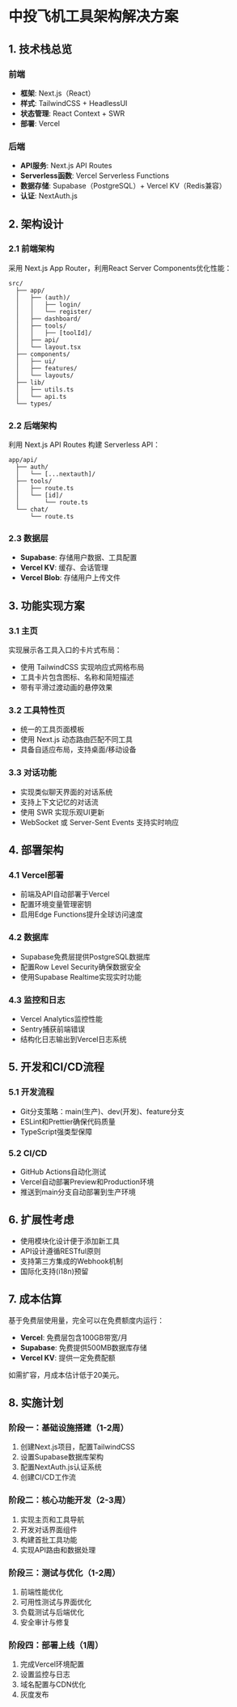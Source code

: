 # 中投飞机工具架构解决方案

## 1. 技术栈总览

### 前端
- **框架**: Next.js（React）
- **样式**: TailwindCSS + HeadlessUI
- **状态管理**: React Context + SWR
- **部署**: Vercel

### 后端
- **API服务**: Next.js API Routes
- **Serverless函数**: Vercel Serverless Functions
- **数据存储**: Supabase（PostgreSQL）+ Vercel KV（Redis兼容）
- **认证**: NextAuth.js

## 2. 架构设计

### 2.1 前端架构
采用 Next.js App Router，利用React Server Components优化性能：
```
src/
  ├── app/
  │   ├── (auth)/
  │   │   ├── login/
  │   │   └── register/
  │   ├── dashboard/
  │   ├── tools/
  │   │   ├── [toolId]/
  │   ├── api/
  │   └── layout.tsx
  ├── components/
  │   ├── ui/
  │   ├── features/
  │   └── layouts/
  ├── lib/
  │   ├── utils.ts
  │   └── api.ts
  └── types/
```

### 2.2 后端架构
利用 Next.js API Routes 构建 Serverless API：
```
app/api/
  ├── auth/
  │   └── [...nextauth]/
  ├── tools/
  │   ├── route.ts
  │   └── [id]/
  │       └── route.ts
  └── chat/
      └── route.ts
```

### 2.3 数据层
- **Supabase**: 存储用户数据、工具配置
- **Vercel KV**: 缓存、会话管理
- **Vercel Blob**: 存储用户上传文件

## 3. 功能实现方案

### 3.1 主页
实现展示各工具入口的卡片式布局：
- 使用 TailwindCSS 实现响应式网格布局
- 工具卡片包含图标、名称和简短描述
- 带有平滑过渡动画的悬停效果

### 3.2 工具特性页
- 统一的工具页面模板
- 使用 Next.js 动态路由匹配不同工具
- 具备自适应布局，支持桌面/移动设备

### 3.3 对话功能
- 实现类似聊天界面的对话系统
- 支持上下文记忆的对话流
- 使用 SWR 实现乐观UI更新
- WebSocket 或 Server-Sent Events 支持实时响应

## 4. 部署架构

### 4.1 Vercel部署
- 前端及API自动部署于Vercel
- 配置环境变量管理密钥
- 启用Edge Functions提升全球访问速度

### 4.2 数据库
- Supabase免费层提供PostgreSQL数据库
- 配置Row Level Security确保数据安全
- 使用Supabase Realtime实现实时功能

### 4.3 监控和日志
- Vercel Analytics监控性能
- Sentry捕获前端错误
- 结构化日志输出到Vercel日志系统

## 5. 开发和CI/CD流程

### 5.1 开发流程
- Git分支策略：main(生产)、dev(开发)、feature分支
- ESLint和Prettier确保代码质量
- TypeScript强类型保障

### 5.2 CI/CD
- GitHub Actions自动化测试
- Vercel自动部署Preview和Production环境
- 推送到main分支自动部署到生产环境

## 6. 扩展性考虑

- 使用模块化设计便于添加新工具
- API设计遵循RESTful原则
- 支持第三方集成的Webhook机制
- 国际化支持(i18n)预留

## 7. 成本估算

基于免费层使用量，完全可以在免费额度内运行：
- **Vercel**: 免费层包含100GB带宽/月
- **Supabase**: 免费提供500MB数据库存储
- **Vercel KV**: 提供一定免费配额

如需扩容，月成本估计低于20美元。

## 8. 实施计划

### 阶段一：基础设施搭建（1-2周）
1. 创建Next.js项目，配置TailwindCSS
2. 设置Supabase数据库架构
3. 配置NextAuth.js认证系统
4. 创建CI/CD工作流

### 阶段二：核心功能开发（2-3周）
1. 实现主页和工具导航
2. 开发对话界面组件
3. 构建首批工具功能
4. 实现API路由和数据处理

### 阶段三：测试与优化（1-2周）
1. 前端性能优化
2. 可用性测试与界面优化  
3. 负载测试与后端优化
4. 安全审计与修复

### 阶段四：部署上线（1周）
1. 完成Vercel环境配置
2. 设置监控与日志
3. 域名配置与CDN优化
4. 灰度发布
